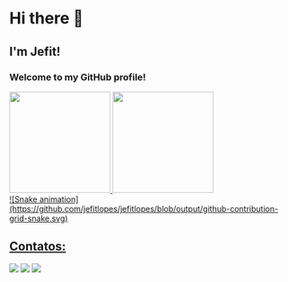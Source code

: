 # Hi there 👋

## I'm Jefit!

### Welcome to my GitHub profile!

<div>
<a href="https://github.com/jefitlopes">
<img loading="lazy" height="180em" src="https://github-readme-stats.vercel.app/api/top-langs/?username=jefitlopes&layout=compact&langs_count=7&theme=tokyonight"/>
<img loading="lazy" height="180em" src="https://github-readme-stats.vercel.app/api?username=jefitlopes&show_icons=true&theme=tokyonight&include_all_commits=true&count_private=true"/>
</div>
![Snake animation](https://github.com/jefitlopes/jefitlopes/blob/output/github-contribution-grid-snake.svg)

<!--
**jefitlopes/jefitlopes** is a ✨ _special_ ✨ repository because its `README.md` (this file) appears on your GitHub profile.

Here are some ideas to get you started:

- 🔭 I’m currently working on ...
- 🌱 I’m currently learning ...
- 👯 I’m looking to collaborate on ...
- 🤔 I’m looking for help with ...
- 💬 Ask me about ...
- 📫 How to reach me: ...
- 😄 Pronouns: ...
- ⚡ Fun fact: ...
-->
## Contatos:

<div>
<a href="https://instagram.com/sjefitlopes" target="_blank"><img loading="lazy" src="https://img.shields.io/badge/-Instagram-%23E4405F?style=for-the-badge&logo=instagram&logoColor=white" target="_blank"></a>
<a href = "mailto:jefitlopes@gmail.com"><img loading="lazy" src="https://img.shields.io/badge/Gmail-D14836?style=for-the-badge&logo=gmail&logoColor=white" target="_blank"></a>
<a href="https://www.linkedin.com/in/jefitlopes" target="_blank"><img loading="lazy" src="https://img.shields.io/badge/-LinkedIn-%230077B5?style=for-the-badge&logo=linkedin&logoColor=white" target="_blank"></a>   
</div>
